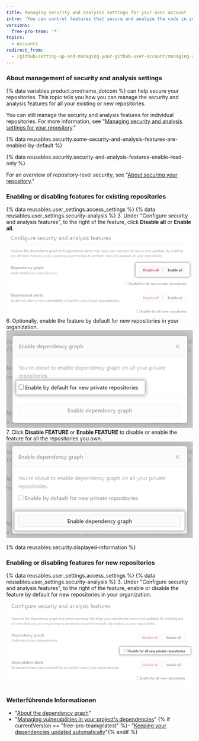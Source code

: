 ```yaml
---
title: Managing security and analysis settings for your user account
intro: 'You can control features that secure and analyze the code in your projects on {% data variables.product.prodname_dotcom %}.'
versions:
  free-pro-team: '*'
topics:
  - Accounts
redirect_from:
  - /github/setting-up-and-managing-your-github-user-account/managing-security-and-analysis-settings-for-your-user-account
---
```

### About management of security and analysis settings

{% data variables.product.prodname_dotcom %} can help secure your repositories. This topic tells you how you can manage the security and analysis features for all your existing or new repositories.

You can still manage the security and analysis features for individual repositories. For more information, see "[Managing security and analysis settings for your repository](/github/administering-a-repository/managing-security-and-analysis-settings-for-your-repository)."

{% data reusables.security.some-security-and-analysis-features-are-enabled-by-default %}

{% data reusables.security.security-and-analysis-features-enable-read-only %}

For an overview of repository-level security, see "[About securing your repository](/github/administering-a-repository/about-securing-your-repository)."

### Enabling or disabling features for existing repositories

{% data reusables.user_settings.access_settings %}
{% data reusables.user_settings.security-analysis %}
3. Under "Configure security and analysis features", to the right of the feature, click **Disable all** or **Enable all**. !["Enable all" or "Disable all" button for "Configure security and analysis" features](/assets/images/help/settings/security-and-analysis-disable-or-enable-all.png)
6. Optionally, enable the feature by default for new repositories in your organization. !["Enable by default" option for new repositories](/assets/images/help/settings/security-and-analysis-enable-by-default-in-modal.png)
7. Click **Disable FEATURE** or **Enable FEATURE** to disable or enable the feature for all the repositories you own. ![Button to disable or enable feature](/assets/images/help/settings/security-and-analysis-enable-dependency-graph.png)

{% data reusables.security.displayed-information %}

### Enabling or disabling features for new repositories

{% data reusables.user_settings.access_settings %}
{% data reusables.user_settings.security-analysis %}
3. Under "Configure security and analysis features", to the right of the feature, enable or disable the feature by default for new repositories in your organization. ![Checkbox for enabling or disabling a feature for new repositories](/assets/images/help/settings/security-and-analysis-enable-or-disable-feature-checkbox.png)

### Weiterführende Informationen

- "[About the dependency graph](/github/visualizing-repository-data-with-graphs/about-the-dependency-graph)"
- "[Managing vulnerabilities in your project's dependencies](/github/managing-security-vulnerabilities/managing-vulnerabilities-in-your-projects-dependencies)"
{% if currentVersion == "free-pro-team@latest" %}- "[Keeping your dependencies updated automatically](/github/administering-a-repository/keeping-your-dependencies-updated-automatically)"{% endif %}
